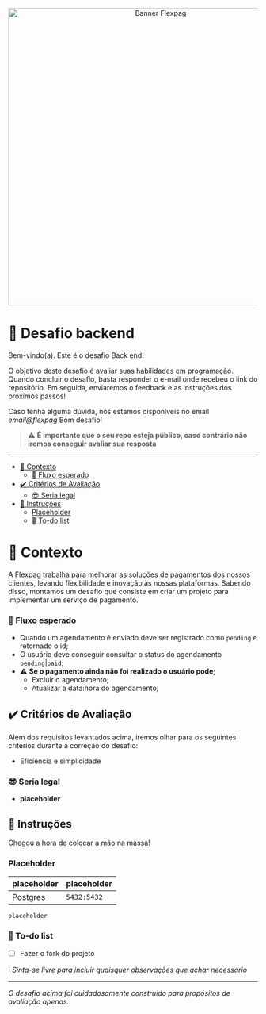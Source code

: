 <p align="center">
 <img src="https://github.com/jsantos-examples/flexpag-desafio-backend/blob/main/contents/flexpag.png" width="600" alt="Banner Flexpag">
</p>

# 🚀 Desafio backend

Bem-vindo(a). Este é o desafio Back end!

O objetivo deste desafio é avaliar suas habilidades em programação.
Quando concluir o desafio, basta responder o e-mail onde recebeu o link do repositório.
Em seguida, enviaremos o feedback e as instruções dos próximos passos!

Caso tenha alguma dúvida, nós estamos disponíveis no email *email@flexpag*
Bom desafio!

> ⚠️ **É importante que o seu repo esteja público, caso contrário não iremos conseguir avaliar sua resposta**

---

- [🧠 Contexto](#-contexto)
  - [🚰 Fluxo esperado](#-fluxo-esperado)
- [✔️ Critérios de Avaliação](#️-critérios-de-avaliação)
  - [😎 Seria legal](#-seria-legal)
- [:rocket: Instruções](#rocket-instruções)
  - [Placeholder](#placeholder)
  - [:notebook: To-do list](#notebook-to-do-list)

# 🧠 Contexto

A Flexpag trabalha para melhorar as soluções de pagamentos dos nossos clientes, levando flexibilidade e inovação às nossas plataformas. Sabendo disso, montamos um desafio que consiste em criar um projeto para implementar um serviço de pagamento.

### 🚰 Fluxo esperado

- Quando um agendamento é enviado deve ser registrado como `pending` e retornado o id;
- O usuário deve conseguir consultar o status do agendamento `pending`|`paid`;
- :warning: **Se o pagamento ainda não foi realizado o usuário pode**;
  - Excluir o agendamento;
  - Atualizar a data:hora do agendamento;
  
## ✔️ Critérios de Avaliação

Além dos requisitos levantados acima, iremos olhar para os seguintes critérios durante a correção do desafio:

- Eficiência e simplicidade

### 😎 Seria legal

- **placeholder**

## :rocket: Instruções

Chegou a hora de colocar a mão na massa!

### Placeholder

| placeholder | placeholder |
| --------- | ----------- |
| Postgres  | `5432:5432` |

```placeholder
placeholder
```

### :notebook: To-do list
- [ ] Fazer o fork do projeto

:information_source: _Sinta-se livre para incluir quaisquer observações que achar necessário_

---

_O desafio acima foi cuidadosamente construído para propósitos de avaliação apenas._
